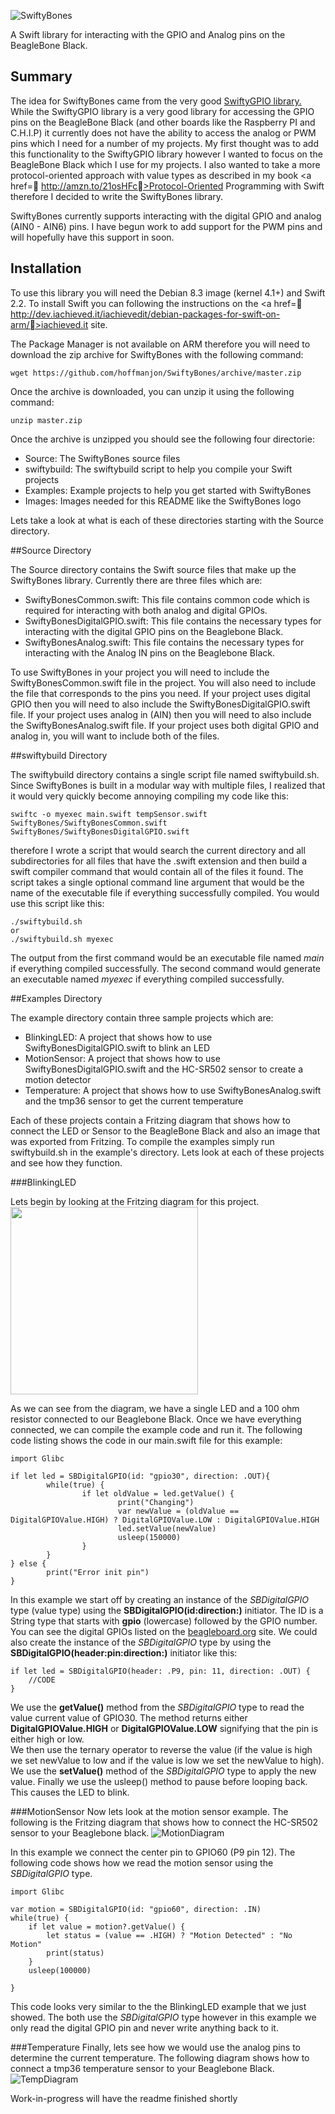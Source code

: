 ![SwiftyBones](https://github.com/hoffmanjon/SwiftyBones/raw/master/images/logo.png)

A Swift library for interacting with the GPIO and Analog pins on the BeagleBone Black.


## Summary

The idea for SwiftyBones came from the very good <a href="https://github.com/uraimo/SwiftyGPIO">SwiftyGPIO library.</a>  While the SwiftyGPIO library is a very good library for accessing the GPIO pins on the BeagleBone Black (and other boards like the Raspberry PI and C.H.I.P) it currently does not have the ability to access the analog or PWM pins which I need for a number of my projects.  My first thought was to add this functionality to the SwiftyGPIO library however I wanted to focus on the BeagleBone Black which I use for my projects.
 I also wanted to take a more protocol-oriented approach with value types as described in my book <a href= http://amzn.to/21osHFc>Protocol-Oriented Programming with Swift</a> therefore I decided to write the SwiftyBones library.

SwiftyBones currently supports interacting with the digital GPIO and analog (AIN0 - AIN6) pins.  I have begun work to add support for the PWM pins and will hopefully have this support in soon.

## Installation

To use this library you will need the Debian 8.3 image (kernel 4.1+) and Swift 2.2.  To install Swift you can following the instructions on the <a href= http://dev.iachieved.it/iachievedit/debian-packages-for-swift-on-arm/>iachieved.it</a> site.

The Package Manager is not available on ARM therefore you will need to download the zip archive for SwiftyBones with the following command:  
```
wget https://github.com/hoffmanjon/SwiftyBones/archive/master.zip
```

Once the archive is downloaded, you can unzip it using the following command:

```
unzip master.zip
```

Once the archive is unzipped you should see the following four directorie:
-  Source:  The SwiftyBones source files
-  swiftybuild:  The swiftybuild script to help you compile your Swift projects
-  Examples:  Example projects to help you get started with SwiftyBones
-  Images:  Images needed for this README like the SwiftyBones logo

Lets take a look at what is each of these directories starting with the Source directory.

##Source Directory

The Source directory contains the Swift source files that make up the SwiftyBones library.  Currently there are three files which are:
-  SwiftyBonesCommon.swift:  This file contains common code which is required for interacting with both analog and digital GPIOs.
-  SwiftyBonesDigitalGPIO.swift:  This file contains the necessary types for interacting with the digital GPIO pins on the Beaglebone Black. 
-  SwiftyBonesAnalog.swift:  This file contains the necessary types for interacting with the Analog IN pins on the Beaglebone Black.


To use SwiftyBones in your project you will need to include the SwiftyBonesCommon.swift file in the project.  You will also need to include the file that corresponds to the pins you need.  If your project uses digital GPIO then you will need to also include the SwiftyBonesDigitalGPIO.swift file.  If your project uses analog in (AIN) then you will need to also include the SwiftyBonesAnalog.swift file.  If your project uses both digital GPIO and analog in, you will want to include both of the files.

##swiftybuild Directory

The swiftybuild directory contains a single script file named swiftybuild.sh.  Since SwiftyBones is built in a modular way with multiple files, I realized that it would very quickly become annoying compiling my code like this:

```
swiftc -o myexec main.swift tempSensor.swift SwiftyBones/SwiftyBonesCommon.swift SwiftyBones/SwiftyBonesDigitalGPIO.swift
```
therefore I wrote a script that would search the current directory and all subdirectories for all files that have the .swift extension and then build a swift compiler command that would contain all of the files it found.  The script takes a single optional command line argument that would be the name of the executable file if everything successfully compiled.  You would use this script like this:
```
./swiftybuild.sh  
or
./swiftybuild.sh myexec
```

The output from the first command would be an executable file named _main_ if everything compiled successfully.  The second command would generate an executable named _myexec_ if everything compiled successfully.

##Examples Directory

The example directory contain three sample projects which are:
-  BlinkingLED:  A project that shows how to use SwiftyBonesDigitalGPIO.swift to blink an LED
-  MotionSensor:  A project that shows how to use SwiftyBonesDigitalGPIO.swift and the HC-SR502 sensor to create a motion detector
-  Temperature:  A project that shows how to use SwiftyBonesAnalog.swift and the tmp36 sensor to get the current temperature

Each of these projects contain a Fritzing diagram that shows how to connect the LED or Sensor to the BeagleBone Black and also an image that was exported from Fritzing. To compile the examples simply run swiftybuild.sh in the example's directory. 
Lets look at each of these projects and see how they function.

###BlinkingLED

Lets begin by looking at the Fritzing diagram for this project. 
<img src="https://github.com/hoffmanjon/SwiftyBones/raw/master/examples/BlinkingLed/diagrams/led_only.png" width="300"/>

As we can see from the diagram, we have a single LED and a 100 ohm resistor connected to our Beaglebone Black.  Once we have everything connected, we can compile the example code and run it.  The following code listing shows the code in our main.swift file for this example:

```
import Glibc

if let led = SBDigitalGPIO(id: "gpio30", direction: .OUT){
        while(true) {
                if let oldValue = led.getValue() {
                        print("Changing")
                        var newValue = (oldValue == DigitalGPIOValue.HIGH) ? DigitalGPIOValue.LOW : DigitalGPIOValue.HIGH
                        led.setValue(newValue)
                        usleep(150000)
                }
        }
} else {
        print("Error init pin")
}
```
In this example we start off by creating an instance of the _SBDigitalGPIO_ type (value type) using the **SBDigitalGPIO(id:direction:)** initiator.  The ID is a String type that starts with **gpio** (lowercase) followed by the GPIO number.  You can see the digital GPIOs listed on the <a href="http://beagleboard.org/Support/bone101">beagleboard.org</a> site.  We could also create the instance of the _SBDigitalGPIO_ type by using the **SBDigitalGPIO(header:pin:direction:)** initiator like this:
```
if let led = SBDigitalGPIO(header: .P9, pin: 11, direction: .OUT) {
	//CODE
}
```
We use the **getValue()** method from the _SBDigitalGPIO_ type to read the value current value of GPIO30.  The method returns either **DigitalGPIOValue.HIGH** or **DigitalGPIOValue.LOW** signifying that the pin is either high or low.  
We then use the ternary operator to reverse the value (if the value is high we set newValue to low and if the value is low we set the newValue to high).  We use the **setValue()** method of the _SBDigitalGPIO_ type to apply the new value.  Finally we use the usleep() method to pause before looping back.  This causes the LED to blink.

###MotionSensor
Now lets look at the motion sensor example. The following is the Fritzing diagram that shows how to connect the HC-SR502 sensor to your Beaglebone black.
![MotionDiagram](https://github.com/hoffmanjon/SwiftyBones/blob/master/examples/MotionSensor/diagrams/motion_sensor_bb.png)

In this example we connect the center pin to GPIO60 (P9 pin 12).  The following code shows how we read the motion sensor using the _SBDigitalGPIO_ type.

```
import Glibc

var motion = SBDigitalGPIO(id: "gpio60", direction: .IN)
while(true) {
    if let value = motion?.getValue() {
        let status = (value == .HIGH) ? "Motion Detected" : "No Motion"
        print(status)
    }
    usleep(100000)

}
```
This code looks very similar to the the BlinkingLED example that we just showed.  The both use the _SBDigitalGPIO_ type however in this example we only read the digital GPIO pin and never write anything back to it.

###Temperature
Finally, lets see how we would use the analog pins to determine the current temperature.  The following diagram shows how to connect a tmp36 temperature sensor to your Beaglebone Black. 
![TempDiagram](https://github.com/hoffmanjon/SwiftyBones/blob/master/examples/Temperature/diagrams/temp_sensor_bb.png)

Work-in-progress will have the readme finished shortly
 
 
